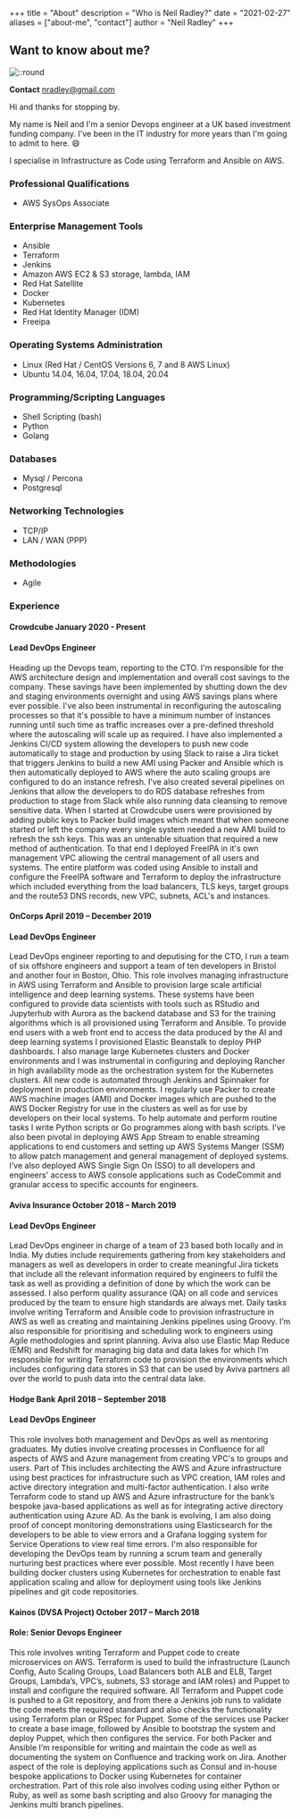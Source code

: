 +++
title = "About"
description = "Who is Neil Radley?"
date = "2021-02-27"
aliases = ["about-me", "contact"]
author = "Neil Radley"
+++

## Want to know about me?

![::round](/images/nr.png)

**Contact** nradley@gmail.com

Hi and thanks for stopping by.

My name is Neil and I'm a senior Devops engineer at a UK based investment funding company. I've been in the IT industry for more years than I'm going to admit to here. :smile:

I specialise in Infrastructure as Code using Terraform and Ansible on AWS.

### **Professional Qualifications**

* AWS SysOps Associate

### **Enterprise Management Tools**

* Ansible
* Terraform
* Jenkins
* Amazon AWS EC2 & S3 storage, lambda, IAM
* Red Hat Satellite
* Docker
* Kubernetes
* Red Hat Identity Manager (IDM)
* Freeipa

### **Operating Systems Administration**

* Linux (Red Hat / CentOS Versions 6, 7 and 8 AWS Linux)
* Ubuntu 14.04, 16.04, 17.04, 18.04, 20.04

### **Programming/Scripting Languages**

* Shell Scripting (bash)
* Python
* Golang

### **Databases**

* Mysql / Percona
* Postgresql

### **Networking Technologies**

* TCP/IP
* LAN / WAN (PPP)

### **Methodologies**

* Agile

### **Experience**

#### **Crowdcube January 2020 - Present**

#### **Lead DevOps Engineer**

Heading up the Devops team, reporting to the CTO. I'm responsible for the AWS architecture design and implementation and overall cost savings to the company. These savings have been implemented by shutting down the dev and staging environments overnight and using AWS savings plans where ever possible. I've also been instrumental in reconfiguring the autoscaling processes so that it's possible to have a minimum number of instances running until such time as traffic increases over a pre-defined threshold where the autoscaling will scale up as required. I have also implemented a Jenkins CI/CD system allowing the developers to push new code automatically to stage and production by using Slack to raise a Jira ticket that triggers Jenkins to build a new AMI using Packer and Ansible which is then automatically deployed to AWS where the auto scaling groups are configured to do an instance refresh. I've also created several pipelines on Jenkins that allow the developers to do RDS database refreshes from production to stage from Slack while also running data cleansing to remove sensitive data. When I started at Crowdcube users were provisioned by adding public keys to Packer build images which meant that when someone started or left the company every single system needed a new AMI build to refresh the ssh keys. This was an untenable situation that required a new method of authentication. To that end I deployed FreeIPA in it's own management VPC allowing the central management of all users and systems. The entire platform was coded using Ansible to install and configure the FreeIPA software and Terraform to deploy the infrastructure which included everything from the load balancers, TLS keys, target groups and the route53 DNS records, new VPC, subnets, ACL's and instances.

#### **OnCorps April 2019 – December 2019**

#### **Lead DevOps Engineer**

Lead DevOps engineer reporting to and deputising for the CTO, I run a team of six offshore engineers and support a team of ten developers in Bristol and another four in Boston, Ohio. This role involves managing infrastructure in AWS using Terraform and Ansible to provision large scale artificial intelligence and deep learning systems. These systems have been configured to provide data scientists with tools such as RStudio and Jupyterhub with Aurora as the backend database and S3 for the training algorithms which is all provisioned using Terraform and Ansible. To provide end users with a web front end to access the data produced by the AI and deep learning systems I provisioned Elastic Beanstalk to deploy PHP dashboards.  I also manage large Kubernetes clusters and Docker environments and I was instrumental in configuring and deploying Rancher in high availability mode as the orchestration system for the Kubernetes clusters. All new code is automated through Jenkins and Spinnaker for deployment in production environments. I regularly use Packer to create AWS machine images (AMI) and Docker images which are pushed to the AWS Docker Registry for use in the clusters as well as for use by developers on their local systems. To help automate and perform routine tasks I write Python scripts or Go programmes along with bash scripts. I’ve also been pivotal in deploying AWS App Stream to enable streaming applications to end customers and setting up AWS Systems Manger (SSM) to allow patch management and general management of deployed systems. I’ve also deployed AWS Single Sign On (SSO) to all developers and engineers' access to AWS console applications such as CodeCommit and granular access to specific accounts for engineers.

#### **Aviva Insurance October 2018 – March 2019**

#### **Lead DevOps Engineer**

Lead DevOps engineer in charge of a team of 23 based both locally and in India. My duties include requirements gathering from key stakeholders and managers as well as developers in order to create meaningful Jira tickets that include all the relevant information required by engineers to fulfil the task as well as providing a definition of done by which the work can be assessed. I also perform quality assurance (QA) on all code and services produced by the team to ensure high standards are always met. Daily tasks involve writing Terraform and Ansible code to provision infrastructure in AWS as well as creating and maintaining Jenkins pipelines using Groovy. I’m also responsible for prioritising and scheduling work to engineers using Agile methodologies and sprint planning. Aviva also use Elastic Map Reduce (EMR) and Redshift for managing big data and data lakes for which I’m responsible for writing Terraform code to provision the environments which includes configuring data stores in S3 that can be used by Aviva partners all over the world to push data into the central data lake.

#### **Hodge Bank April 2018 – September 2018**

#### **Lead DevOps Engineer**

This role involves both management and DevOps as well as mentoring graduates. My duties involve creating
processes in Confluence for all aspects of AWS and Azure management from creating VPC's to groups and users. Part of This includes architecting the AWS and Azure infrastructure using best practices for infrastructure such as VPC creation, IAM roles and active directory integration and multi-factor authentication. I also write Terraform code to stand up AWS and Azure infrastructure for the bank’s bespoke java-based applications as well as for integrating active directory authentication using Azure AD. As the bank is evolving, I am also doing proof of concept monitoring demonstrations using Elasticsearch for the developers to be able to view errors and a Grafana logging system for Service Operations to view real time errors. I'm also responsible for developing the DevOps team by running a scrum team and generally nurturing best practices where ever possible. Most recently I have been building docker clusters using Kubernetes for orchestration to enable fast application scaling and allow for deployment using tools like Jenkins pipelines and git code repositories.

#### **Kainos (DVSA Project) October 2017 – March 2018**

#### **Role: Senior Devops Engineer**

This role involves writing Terraform and Puppet code to create microservices on AWS. Terraform is used to build the infrastructure (Launch Config, Auto Scaling Groups, Load Balancers both ALB and ELB, Target Groups, Lambda’s, VPC’s, subnets, S3 storage and IAM roles) and Puppet to install and configure the required software. All Terraform and Puppet code is pushed to a Git repository, and from there a Jenkins job runs to validate the code meets the required standard and also checks the functionality using Terraform plan or RSpec for Puppet. Some of the services use Packer to create a base image, followed by Ansible to bootstrap the system and deploy Puppet, which then configures the service. For both Packer and Ansible I’m responsible for writing and maintain the code as well as documenting the system on Confluence and tracking work on Jira. Another aspect of the role is deploying applications such as Consul and in-house bespoke applications to Docker using Kubernetes for container orchestration. Part of this role also involves coding using either Python or Ruby, as well as some bash scripting and also Groovy for managing the Jenkins multi branch pipelines.
